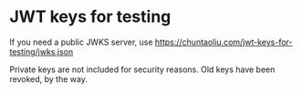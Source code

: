# JWT keys for testing

If you need a public JWKS server, use https://chuntaoliu.com/jwt-keys-for-testing/jwks.json

Private keys are not included for security reasons. Old keys have been revoked, by the way.
